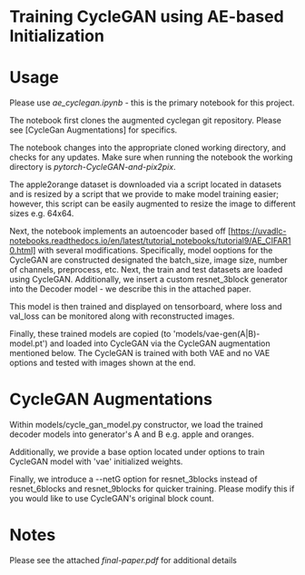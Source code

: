 # Training CycleGAN using AE-based Initialization

# Usage
Please use *ae_cyclegan.ipynb* - this is the primary notebook for this project.

The notebook first clones the augmented cyclegan git repository. Please see [CycleGan Augmentations] for specifics.

The notebook changes into the appropriate cloned working directory, and checks for any updates. Make sure when running the notebook the working directory is *pytorch-CycleGAN-and-pix2pix*.

The apple2orange dataset is downloaded via a script located in datasets and is resized by a script that we provide to make model training easier; however, this script can be easily augmented to resize the image to different sizes e.g. 64x64.

Next, the notebook implements an autoencoder based off [https://uvadlc-notebooks.readthedocs.io/en/latest/tutorial_notebooks/tutorial9/AE_CIFAR10.html] with several modifications. Specifically, model ooptions for the CycleGAN are constructed designated the batch_size, image size, number of channels, preprocess, etc. Next, the train and test datasets are loaded using CycleGAN. Additionally, we insert a custom resnet_3block generator into the Decoder model - we describe this in the attached paper.

This model is then trained and displayed on tensorboard, where loss and val_loss can be monitored along with reconstructed images.

Finally, these trained models are copied (to 'models/vae-gen(A|B)-model.pt') and loaded into CycleGAN via the CycleGAN augmentation mentioned below. The CycleGAN is trained with both VAE and no VAE options and tested with images shown at the end.

# CycleGAN Augmentations
Within models/cycle_gan_model.py constructor, we load the trained decoder models into generator's A and B e.g. apple and oranges.

Additionally, we provide a base option located under options to train CycleGAN model with 'vae' initialized weights.

Finally, we introduce a --netG option for resnet_3blocks instead of resnet_6blocks and resnet_9blocks for quicker training. Please modify this if you would like to use CycleGAN's original block count.

# Notes
Please see the attached *final-paper.pdf* for additional details